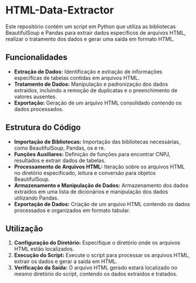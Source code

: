 # HTML-Data-Extractor

Este repositório contém um script em Python que utiliza as bibliotecas BeautifulSoup e Pandas para extrair dados específicos de arquivos HTML, realizar o tratamento dos dados e gerar uma saída em formato HTML.

## Funcionalidades

- **Extração de Dados:** Identificação e extração de informações específicas de tabelas contidas em arquivos HTML.
- **Tratamento de Dados:** Manipulação e padronização dos dados extraídos, incluindo a remoção de duplicatas e o preenchimento de valores ausentes.
- **Exportação:** Geração de um arquivo HTML consolidado contendo os dados processados.

## Estrutura do Código

- **Importação de Bibliotecas:** Importação das bibliotecas necessárias, como BeautifulSoup, Pandas, os e re.
- **Funções Auxiliares:** Definição de funções para encontrar CNPJ, resultados e extrair dados de tabelas.
- **Processamento de Arquivos HTML:** Iteração sobre os arquivos HTML no diretório especificado, leitura e conversão para objetos BeautifulSoup.
- **Armazenamento e Manipulação de Dados:** Armazenamento dos dados extraídos em uma lista de dicionários e manipulação dos dados utilizando Pandas.
- **Exportação de Dados:** Criação de um arquivo HTML contendo os dados processados e organizados em formato tabular.

## Utilização

1. **Configuração do Diretório:** Especifique o diretório onde os arquivos HTML estão localizados.
2. **Execução do Script:** Execute o script para processar os arquivos HTML, extrair os dados e gerar a saída em HTML.
3. **Verificação da Saída:** O arquivo HTML gerado estará localizado no mesmo diretório do script, contendo os dados extraídos e tratados.
